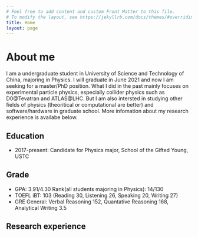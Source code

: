 ```yaml
---
# Feel free to add content and custom Front Matter to this file.
# To modify the layout, see https://jekyllrb.com/docs/themes/#overriding-theme-defaults
title: Home
layout: page
---
```


# About me
I am a undergraduate student in University of Science and Technology of China, majoring in Physics. I will graduate in June 2021 and now I am seeking for a master/PhD position. What I did in the past mainly focuses on experimental particle physics, especially collider physics such as D0@Tevatran and ATLAS@LHC. But I am also intersted in studying other fields of physics (theoritical or computational are better) and software/hardware in graduate school. More infomation about my research experience is availabe below.

## Education
- 2017-present: Candidate for Physics major, School of the Gifted Young, USTC

## Grade
- GPA: 3.91/4.30 Rank(all students majoring in Physics): 14/130
- TOEFL iBT: 103 (Reading 30, Listening 26, Speaking 20, Writing 27)
- GRE General: Verbal Reasoning 152, Quantative Reasoning 168, Analytical Writing 3.5

## Research experience
